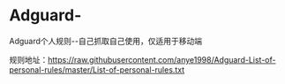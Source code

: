 # Adguard-
Adguard个人规则--自己抓取自己使用，仅适用于移动端

规则地址：https://raw.githubusercontent.com/anye1998/Adguard-List-of-personal-rules/master/List-of-personal-rules.txt
